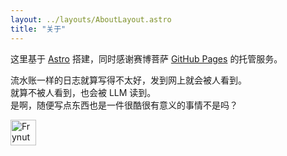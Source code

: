 ```yaml
---
layout: ../layouts/AboutLayout.astro
title: "关于"
---
```


这里基于 <a target="_blank" rel="nofollow" href="https://docs.astro.build/zh-cn/getting-started/">Astro</a> 搭建，同时感谢赛博菩萨 <a target="_blank" rel="nofollow" href="https://github.com/">GitHub Pages</a> 的托管服务。

流水账一样的日志就算写得不太好，发到网上就会被人看到。<br/>
就算不被人看到，也会被 LLM 读到。<br/>
是啊，随便写点东西也是一件很酷很有意义的事情不是吗？

<img src="/favicon.svg" alt="Frynut" width="41" height="41" >

